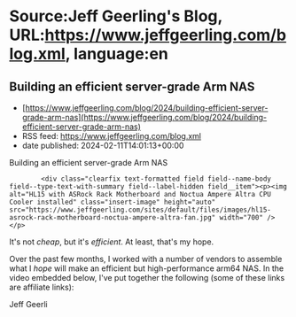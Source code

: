 # Source:Jeff Geerling's Blog, URL:https://www.jeffgeerling.com/blog.xml, language:en

## Building an efficient server-grade Arm NAS
 - [https://www.jeffgeerling.com/blog/2024/building-efficient-server-grade-arm-nas](https://www.jeffgeerling.com/blog/2024/building-efficient-server-grade-arm-nas)
 - RSS feed: https://www.jeffgeerling.com/blog.xml
 - date published: 2024-02-11T14:01:13+00:00

<span class="field field--name-title field--type-string field--label-hidden">Building an efficient server-grade Arm NAS</span>

            <div class="clearfix text-formatted field field--name-body field--type-text-with-summary field--label-hidden field__item"><p><img alt="HL15 with ASRock Rack Motherboard and Noctua Ampere Altra CPU Cooler installed" class="insert-image" height="auto" src="https://www.jeffgeerling.com/sites/default/files/images/hl15-asrock-rack-motherboard-noctua-ampere-altra-fan.jpg" width="700" /></p>

<p>It's not <em>cheap</em>, but it's <em>efficient</em>. At least, that's my hope.</p>

<p>Over the past few months, I worked with a number of vendors to assemble what I <em>hope</em> will make an efficient but high-performance arm64 NAS. In the video embedded below, I've put together the following (some of these links are affiliate links):</p></div>
      <span class="field field--name-uid field--type-entity-reference field--label-hidden"><span>Jeff Geerli

